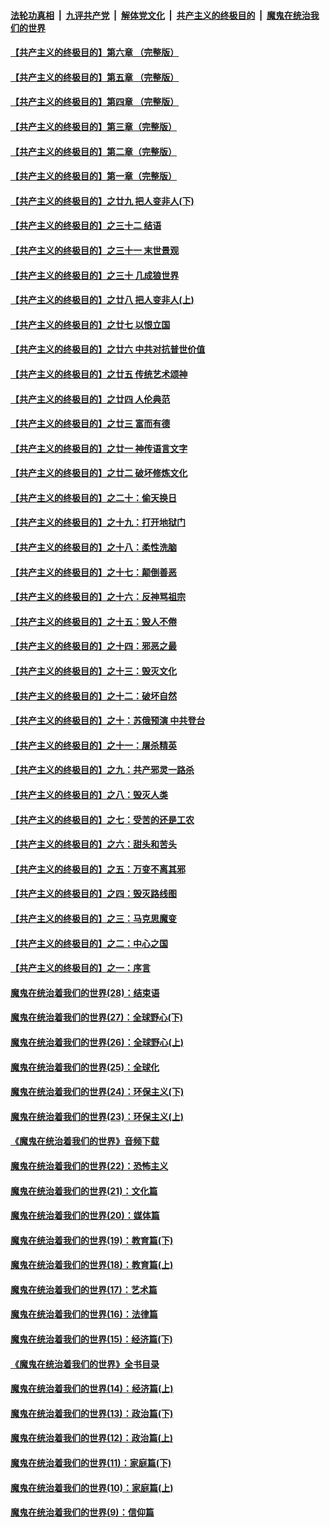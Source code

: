 

####  [法轮功真相](../../../../basic/blob/master/README.md?t=04081130) &nbsp;|&nbsp; [九评共产党](../../../../9ping.md/blob/master/README.md?t=04081130) &nbsp;|&nbsp; [解体党文化](../../../../jtdwh.md/blob/master/README.md?t=04081130)  &nbsp;|&nbsp; [共产主义的终极目的](../../../../gczydzjmd.md/blob/master/README.md?t=04081130) &nbsp;|&nbsp; [魔鬼在统治我们的世界](../../../../mgztzwmdsj.md/blob/master/README.md?t=04081130) 

#### [【共产主义的终极目的】第六章 （完整版）](../pages/nsc422/n11428913.md?t=04081130) 

#### [【共产主义的终极目的】第五章 （完整版）](../pages/nsc422/n11428912.md?t=04081130) 

#### [【共产主义的终极目的】第四章 （完整版）](../pages/nsc422/n11428907.md?t=04081130) 

#### [【共产主义的终极目的】第三章（完整版）](../pages/nsc422/n11428848.md?t=04081130) 

#### [【共产主义的终极目的】第二章（完整版）](../pages/nsc422/n11428831.md?t=04081130) 

#### [【共产主义的终极目的】第一章（完整版）](../pages/nsc422/n11417651.md?t=04081130) 

#### [【共产主义的终极目的】之廿九 把人变非人(下)](../pages/nsc422/n11344140.md?t=04081130) 

#### [【共产主义的终极目的】之三十二 结语](../pages/nsc422/n11360535.md?t=04081130) 

#### [【共产主义的终极目的】之三十一 末世景观](../pages/nsc422/n11351129.md?t=04081130) 

#### [【共产主义的终极目的】之三十 几成狼世界](../pages/nsc422/n11348280.md?t=04081130) 

#### [【共产主义的终极目的】之廿八 把人变非人(上)](../pages/nsc422/n11340492.md?t=04081130) 

#### [【共产主义的终极目的】之廿七 以恨立国](../pages/nsc422/n11336944.md?t=04081130) 

#### [【共产主义的终极目的】之廿六 中共对抗普世价值](../pages/nsc422/n11324785.md?t=04081130) 

#### [【共产主义的终极目的】之廿五 传统艺术颂神](../pages/nsc422/n11296396.md?t=04081130) 

#### [【共产主义的终极目的】之廿四 人伦典范](../pages/nsc422/n11296397.md?t=04081130) 

#### [【共产主义的终极目的】之廿三 富而有德](../pages/nsc422/n11283598.md?t=04081130) 

#### [【共产主义的终极目的】之廿一 神传语言文字](../pages/nsc422/n11263265.md?t=04081130) 

#### [【共产主义的终极目的】之廿二 破坏修炼文化](../pages/nsc422/n11245728.md?t=04081130) 

#### [【共产主义的终极目的】之二十：偷天换日](../pages/nsc422/n11238846.md?t=04081130) 

#### [【共产主义的终极目的】之十九：打开地狱门](../pages/nsc422/n11206376.md?t=04081130) 

#### [【共产主义的终极目的】之十八：柔性洗脑](../pages/nsc422/n11199994.md?t=04081130) 

#### [【共产主义的终极目的】之十七：颠倒善恶](../pages/nsc422/n11179782.md?t=04081130) 

#### [【共产主义的终极目的】之十六：反神骂祖宗](../pages/nsc422/n11166798.md?t=04081130) 

#### [【共产主义的终极目的】之十五：毁人不倦](../pages/nsc422/n11166792.md?t=04081130) 

#### [【共产主义的终极目的】之十四：邪恶之最](../pages/nsc422/n11150249.md?t=04081130) 

#### [【共产主义的终极目的】之十三：毁灭文化](../pages/nsc422/n11135227.md?t=04081130) 

#### [【共产主义的终极目的】之十二：破坏自然](../pages/nsc422/n11135214.md?t=04081130) 

#### [【共产主义的终极目的】之十：苏俄预演 中共登台](../pages/nsc422/n11118424.md?t=04081130) 

#### [【共产主义的终极目的】之十一：屠杀精英](../pages/nsc422/n11118442.md?t=04081130) 

#### [【共产主义的终极目的】之九：共产邪灵一路杀](../pages/nsc422/n11114139.md?t=04081130) 

#### [【共产主义的终极目的】之八：毁灭人类](../pages/nsc422/n11108503.md?t=04081130) 

#### [【共产主义的终极目的】之七：受苦的还是工农](../pages/nsc422/n11101809.md?t=04081130) 

#### [【共产主义的终极目的】之六：甜头和苦头](../pages/nsc422/n11096971.md?t=04081130) 

#### [【共产主义的终极目的】之五：万变不离其邪](../pages/nsc422/n11091285.md?t=04081130) 

#### [【共产主义的终极目的】之四：毁灭路线图](../pages/nsc422/n11086284.md?t=04081130) 

#### [【共产主义的终极目的】之三：马克思魔变](../pages/nsc422/n11061941.md?t=04081130) 

#### [【共产主义的终极目的】之二：中心之国](../pages/nsc422/n11047728.md?t=04081130) 

#### [【共产主义的终极目的】之一：序言](../pages/nsc422/n11086077.md?t=04081130) 

#### [魔鬼在统治着我们的世界(28)：结束语](../pages/nsc422/n10936246.md?t=04081130) 

#### [魔鬼在统治着我们的世界(27)：全球野心(下)](../pages/nsc422/n10928319.md?t=04081130) 

#### [魔鬼在统治着我们的世界(26)：全球野心(上)](../pages/nsc422/n10900318.md?t=04081130) 

#### [魔鬼在统治着我们的世界(25)：全球化](../pages/nsc422/n10788205.md?t=04081130) 

#### [魔鬼在统治着我们的世界(24)：环保主义(下)](../pages/nsc422/n10695307.md?t=04081130) 

#### [魔鬼在统治着我们的世界(23)：环保主义(上)](../pages/nsc422/n10688613.md?t=04081130) 

#### [《魔鬼在统治着我们的世界》音频下载](../pages/nsc422/n10635553.md?t=04081130) 

#### [魔鬼在统治着我们的世界(22)：恐怖主义](../pages/nsc422/n10614727.md?t=04081130) 

#### [魔鬼在统治着我们的世界(21)：文化篇](../pages/nsc422/n10597706.md?t=04081130) 

#### [魔鬼在统治着我们的世界(20)：媒体篇](../pages/nsc422/n10586579.md?t=04081130) 

#### [魔鬼在统治着我们的世界(19)：教育篇(下)](../pages/nsc422/n10564808.md?t=04081130) 

#### [魔鬼在统治着我们的世界(18)：教育篇(上)](../pages/nsc422/n10526970.md?t=04081130) 

#### [魔鬼在统治着我们的世界(17)：艺术篇](../pages/nsc422/n10499093.md?t=04081130) 

#### [魔鬼在统治着我们的世界(16)：法律篇](../pages/nsc422/n10485969.md?t=04081130) 

#### [魔鬼在统治着我们的世界(15)：经济篇(下)](../pages/nsc422/n10469975.md?t=04081130) 

#### [《魔鬼在统治着我们的世界》全书目录](../pages/nsc422/n10464261.md?t=04081130) 

#### [魔鬼在统治着我们的世界(14)：经济篇(上)](../pages/nsc422/n10457370.md?t=04081130) 

#### [魔鬼在统治着我们的世界(13)：政治篇(下)](../pages/nsc422/n10448270.md?t=04081130) 

#### [魔鬼在统治着我们的世界(12)：政治篇(上)](../pages/nsc422/n10444576.md?t=04081130) 

#### [魔鬼在统治着我们的世界(11)：家庭篇(下)](../pages/nsc422/n10440961.md?t=04081130) 

#### [魔鬼在统治着我们的世界(10)：家庭篇(上)](../pages/nsc422/n10435448.md?t=04081130) 

#### [魔鬼在统治着我们的世界(9)：信仰篇](../pages/nsc422/n10432159.md?t=04081130) 

